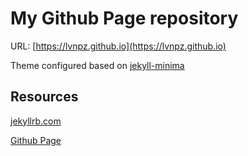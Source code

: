 # My Github Page repository

URL: [https://lvnpz.github.io](https://lvnpz.github.io)

Theme configured based on [jekyll-minima](https://github.com/jekyll/minima)

## Resources

[jekyllrb.com](https://jekyllrb.com/)

[Github Page](https://pages.github.com)
